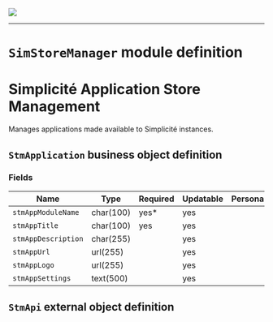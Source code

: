 <!--
 ___ _            _ _    _ _    __
/ __(_)_ __  _ __| (_)__(_) |_ /_/
\__ \ | '  \| '_ \ | / _| |  _/ -_)
|___/_|_|_|_| .__/_|_\__|_|\__\___|
            |_| 
-->
![](https://platform.simplicite.io/logos/standard/logo250.png)
* * *

`SimStoreManager` module definition
===================================

Simplicité Application Store Management
====================

Manages applications made available to Simplicité instances.

`StmApplication` business object definition
-------------------------------------------



### Fields

| Name                                                         | Type                                     | Required | Updatable | Personal | Description                                                                      |
|--------------------------------------------------------------|------------------------------------------|----------|-----------|----------|----------------------------------------------------------------------------------|
| `stmAppModuleName`                                           | char(100)                                | yes*     | yes       |          | -                                                                                |
| `stmAppTitle`                                                | char(100)                                | yes      | yes       |          | -                                                                                |
| `stmAppDescription`                                          | char(255)                                |          | yes       |          | -                                                                                |
| `stmAppUrl`                                                  | url(255)                                 |          | yes       |          | -                                                                                |
| `stmAppLogo`                                                 | url(255)                                 |          | yes       |          | -                                                                                |
| `stmAppSettings`                                             | text(500)                                |          | yes       |          | -                                                                                |

`StmApi` external object definition
-----------------------------------




